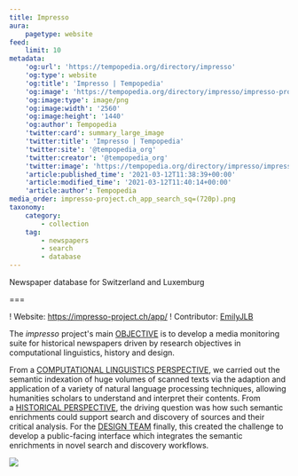 ```yaml
---
title: Impresso
aura:
    pagetype: website
feed:
    limit: 10
metadata:
    'og:url': 'https://tempopedia.org/directory/impresso'
    'og:type': website
    'og:title': 'Impresso | Tempopedia'
    'og:image': 'https://tempopedia.org/directory/impresso/impresso-project.ch_app_search_sq=(720p).png'
    'og:image:type': image/png
    'og:image:width': '2560'
    'og:image:height': '1440'
    'og:author': Tempopedia
    'twitter:card': summary_large_image
    'twitter:title': 'Impresso | Tempopedia'
    'twitter:site': '@tempopedia_org'
    'twitter:creator': '@tempopedia_org'
    'twitter:image': 'https://tempopedia.org/directory/impresso/impresso-project.ch_app_search_sq=(720p).png'
    'article:published_time': '2021-03-12T11:38:39+00:00'
    'article:modified_time': '2021-03-12T11:40:14+00:00'
    'article:author': Tempopedia
media_order: impresso-project.ch_app_search_sq=(720p).png
taxonomy:
    category:
        - collection
    tag:
        - newspapers
        - search
        - database
---
```


Newspaper database for Switzerland and Luxemburg

===

! Website: https://impresso-project.ch/app/
! Contributor: [EmilyJLB](https://twitter.com/EmilyJLB)

The *impresso* project's main [OBJECTIVE](https://impresso-project.ch/project/objectives/) is to develop a media monitoring suite for historical newspapers driven by research objectives in computational linguistics, history and design.

From a [COMPUTATIONAL LINGUISTICS PERSPECTIVE](https://impresso-project.ch/project/linguistics/), we carried out the semantic indexation of huge volumes of scanned texts via the adaption and application of a variety of natural language processing techniques, allowing humanities scholars to understand and interpret their contents. From a [HISTORICAL PERSPECTIVE](https://impresso-project.ch/project/history/), the driving question was how such semantic enrichments could support search and discovery of sources and their critical analysis. For the [DESIGN TEAM](https://impresso-project.ch/project/design/) finally, this created the challenge to develop a public-facing interface which integrates the semantic enrichments in novel search and discovery workflows.

![](https://impresso.github.io/assets/images/impresso-pipeline.png)